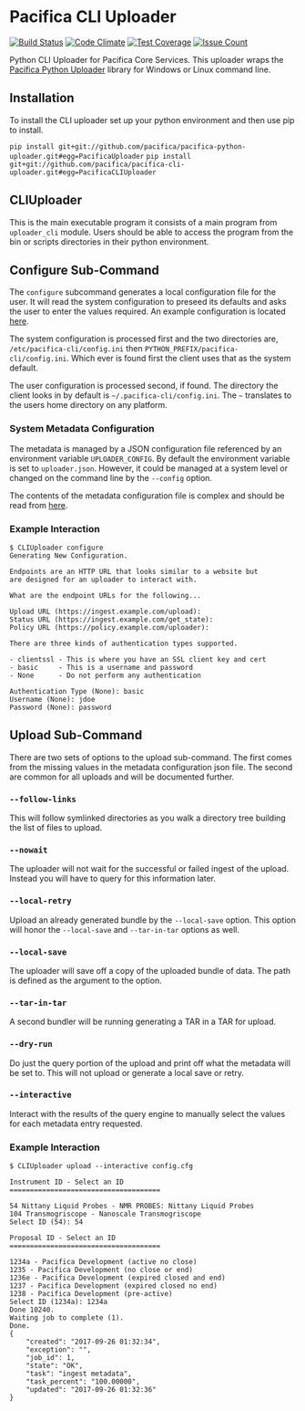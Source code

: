 # Pacifica CLI Uploader

[![Build Status](https://travis-ci.org/pacifica/pacifica-cli-uploader.svg?branch=master)](https://travis-ci.org/pacifica/pacifica-cli-uploader)
[![Code Climate](https://codeclimate.com/github/pacifica/pacifica-cli-uploader/badges/gpa.svg)](https://codeclimate.com/github/pacifica/pacifica-cli-uploader)
[![Test Coverage](https://codeclimate.com/github/pacifica/pacifica-cli-uploader/badges/coverage.svg)](https://codeclimate.com/github/pacifica/pacifica-cli-uploader/coverage)
[![Issue Count](https://codeclimate.com/github/pacifica/pacifica-cli-uploader/badges/issue_count.svg)](https://codeclimate.com/github/pacifica/pacifica-cli-uploader)


Python CLI Uploader for Pacifica Core Services. This uploader wraps the
[Pacifica Python Uploader](https://github.com/pacifica/pacifica-python-uploader)
library for Windows or Linux command line.

## Installation

To install the CLI uploader set up your python environment and then use
pip to install.

`pip install git+git://github.com/pacifica/pacifica-python-uploader.git#egg=PacificaUploader`
`pip install git+git://github.com/pacifica/pacifica-cli-uploader.git#egg=PacificaCLIUploader`

## CLIUploader

This is the main executable program it consists of a main program from
`uploader_cli` module. Users should be able to access the program from
the bin or scripts directories in their python environment.

## Configure Sub-Command

The `configure` subcommand generates a local configuration file for the
user. It will read the system configuration to preseed its defaults and
asks the user to enter the values required. An example configuration is
located [here](config/example.ini).

The system configuration is processed first and the two directories are,
`/etc/pacifica-cli/config.ini` then
`PYTHON_PREFIX/pacifica-cli/config.ini`. Which ever is found first the
client uses that as the system default.

The user configuration is processed second, if found. The directory the
client looks in by default is `~/.pacifica-cli/config.ini`. The `~`
translates to the users home directory on any platform.

### System Metadata Configuration

The metadata is managed by a JSON configuration file referenced by an
environment variable `UPLOADER_CONFIG`. By default the environment
variable is set to `uploader.json`. However, it could be managed at a
system level or changed on the command line by the `--config` option.

The contents of the metadata configuration file is complex and should
be read from
[here](https://github.com/pacifica/pacifica-python-uploader/blob/master/METADATA_CONFIGURATION.md).

### Example Interaction

```
$ CLIUploader configure
Generating New Configuration.

Endpoints are an HTTP URL that looks similar to a website but
are designed for an uploader to interact with.

What are the endpoint URLs for the following...

Upload URL (https://ingest.example.com/upload):
Status URL (https://ingest.example.com/get_state):
Policy URL (https://policy.example.com/uploader):

There are three kinds of authentication types supported.

- clientssl - This is where you have an SSL client key and cert
- basic     - This is a username and password
- None      - Do not perform any authentication

Authentication Type (None): basic
Username (None): jdoe
Password (None): password
```

## Upload Sub-Command

There are two sets of options to the upload sub-command. The first comes
from the missing values in the metadata configuration json file. The
second are common for all uploads and will be documented further.

### `--follow-links`

This will follow symlinked directories as you walk a directory tree
building the list of files to upload.

### `--nowait`

The uploader will not wait for the successful or failed ingest of the
upload. Instead you will have to query for this information later.

### `--local-retry`

Upload an already generated bundle by the `--local-save` option. This
option will honor the `--local-save` and `--tar-in-tar` options as
well.

### `--local-save`

The uploader will save off a copy of the uploaded bundle of data. The
path is defined as the argument to the option.

### `--tar-in-tar`

A second bundler will be running generating a TAR in a TAR for upload.

### `--dry-run`

Do just the query portion of the upload and print off what the metadata
will be set to. This will not upload or generate a local save or retry.

### `--interactive`

Interact with the results of the query engine to manually select the
values for each metadata entry requested.

### Example Interaction

```
$ CLIUploader upload --interactive config.cfg

Instrument ID - Select an ID
=====================================

54 Nittany Liquid Probes - NMR PROBES: Nittany Liquid Probes
104 Transmogriscope - Nanoscale Transmogriscope
Select ID (54): 54

Proposal ID - Select an ID
=====================================

1234a - Pacifica Development (active no close)
1235 - Pacifica Development (no close or end)
1236e - Pacifica Development (expired closed and end)
1237 - Pacifica Development (expired closed no end)
1238 - Pacifica Development (pre-active)
Select ID (1234a): 1234a
Done 10240.
Waiting job to complete (1).
Done.
{
    "created": "2017-09-26 01:32:34",
    "exception": "",
    "job_id": 1,
    "state": "OK",
    "task": "ingest metadata",
    "task_percent": "100.00000",
    "updated": "2017-09-26 01:32:36"
}
```
